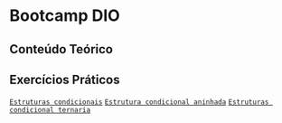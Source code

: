 # Bootcamp DIO

## Conteúdo Teórico

## Exercícios Práticos
[`Estruturas condicionais`](https://github.com/gutocx/bootcamp-dio/blob/main/estruturas-condicionais.py)
[`Estrutura condicional aninhada`](https://github.com/gutocx/bootcamp-dio/blob/main/estrutura-aninhada.py)
[`Estruturas condicional ternaria`](https://github.com/gutocx/bootcamp-dio/blob/main/estrutura-condicional-ternaria.py)
